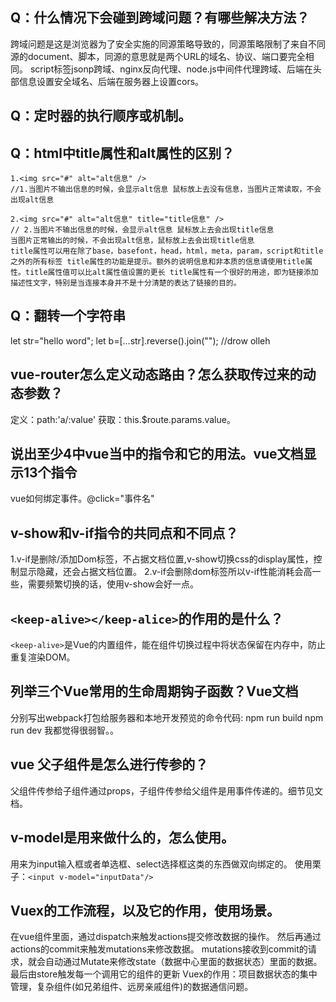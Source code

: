 ## Q：什么情况下会碰到跨域问题？有哪些解决方法？

跨域问题是这是浏览器为了安全实施的同源策略导致的，同源策略限制了来自不同源的document、脚本，同源的意思就是两个URL的域名、协议、端口要完全相同。
script标签jsonp跨域、nginx反向代理、node.js中间件代理跨域、后端在头部信息设置安全域名、后端在服务器上设置cors。

## Q：定时器的执行顺序或机制。
## Q：html中title属性和alt属性的区别？
```
1.<img src="#" alt="alt信息" />
//1.当图片不输出信息的时候，会显示alt信息 鼠标放上去没有信息，当图片正常读取，不会出现alt信息

2.<img src="#" alt="alt信息" title="title信息" />
// 2.当图片不输出信息的时候，会显示alt信息 鼠标放上去会出现title信息
当图片正常输出的时候，不会出现alt信息，鼠标放上去会出现title信息
title属性可以用在除了base，basefont，head，html，meta，param，script和title之外的所有标签 title属性的功能是提示。额外的说明信息和非本质的信息请使用title属性。title属性值可以比alt属性值设置的更长 title属性有一个很好的用途，即为链接添加描述性文字，特别是当连接本身并不是十分清楚的表达了链接的目的。
```

## Q：翻转一个字符串
let str="hello word";
let b=[...str].reverse().join(""); //drow olleh

## vue-router怎么定义动态路由？怎么获取传过来的动态参数？
  定义：path:'a/:value' 获取：this.$route.params.value。

## 说出至少4中vue当中的指令和它的用法。vue文档显示13个指令
vue如何绑定事件。@click="事件名"

## v-show和v-if指令的共同点和不同点？
  1.v-if是删除/添加Dom标签，不占据文档位置,v-show切换css的display属性，控制显示隐藏，还会占据文档位置。
  2.v-if会删除dom标签所以v-if性能消耗会高一些，需要频繁切换的话，使用v-show会好一点。

## `<keep-alive></keep-alice>`的作用的是什么？
  `<keep-alive>`是Vue的内置组件，能在组件切换过程中将状态保留在内存中，防止重复渲染DOM。

## 列举三个Vue常用的生命周期钩子函数？Vue文档
分别写出webpack打包给服务器和本地开发预览的命令代码:
  npm run build npm run dev  我都觉得很弱智。。

## vue 父子组件是怎么进行传参的？
  父组件传参给子组件通过props，子组件传参给父组件是用事件传递的。细节见文档。

## v-model是用来做什么的，怎么使用。
  用来为input输入框或者单选框、select选择框这类的东西做双向绑定的。
  使用栗子：`<input v-model="inputData"/>`

## Vuex的工作流程，以及它的作用，使用场景。

在vue组件里面，通过dispatch来触发actions提交修改数据的操作。
然后再通过actions的commit来触发mutations来修改数据。
mutations接收到commit的请求，就会自动通过Mutate来修改state（数据中心里面的数据状态）里面的数据。
最后由store触发每一个调用它的组件的更新
Vuex的作用：项目数据状态的集中管理，复杂组件(如兄弟组件、远房亲戚组件)的数据通信问题。
